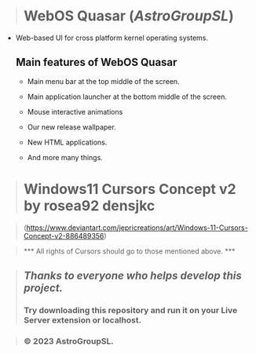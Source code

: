 ># WebOS Quasar (*AstroGroupSL*)
* Web-based UI for cross platform kernel operating systems.

    ## Main features of WebOS Quasar

    - Main menu bar at the top middle of the screen.

    - Main application launcher at the bottom middle of the screen.

    - Mouse interactive animations

    - Our new release wallpaper. 

    - New HTML applications.
    
    - And more many things.
    
># Windows11 Cursors Concept v2 by rosea92 densjkc

> (https://www.deviantart.com/jepricreations/art/Windows-11-Cursors-Concept-v2-886489356)

> *** All rights of Cursors should go to those mentioned above. ***

>## *Thanks to everyone who helps develop this project.*
>### Try downloading this repository and run it on your Live Server extension or localhost.

>### © 2023 AstroGroupSL.